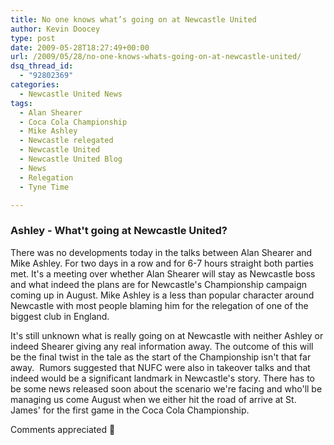 ```yaml
---
title: No one knows what’s going on at Newcastle United
author: Kevin Doocey
type: post
date: 2009-05-28T18:27:49+00:00
url: /2009/05/28/no-one-knows-whats-going-on-at-newcastle-united/
dsq_thread_id:
  - "92802369"
categories:
  - Newcastle United News
tags:
  - Alan Shearer
  - Coca Cola Championship
  - Mike Ashley
  - Newcastle relegated
  - Newcastle United
  - Newcastle United Blog
  - News
  - Relegation
  - Tyne Time

---
```

### Ashley - What't going at Newcastle United?

There was no developments today in the talks between Alan Shearer and Mike Ashley. For two days in a row and for 6-7 hours straight both parties met. It's a meeting over whether Alan Shearer will stay as Newcastle boss and what indeed the plans are for  Newcastle's Championship campaign coming up in August. Mike Ashley is a less than popular character around Newcastle with most people blaming him for the relegation of one of the biggest club in England.

It's still unknown what is really going on at Newcastle with neither Ashley or indeed Shearer giving any real information away. The outcome of this will be the final twist in the tale as the start of the Championship isn't that far away.  Rumors suggested that NUFC were also in takeover talks and that indeed would be a significant landmark in Newcastle's story. There has to be some news released soon about the scenario we're facing and who'll be managing us come August when we either hit the road of arrive at St. James' for the first game in the Coca Cola Championship.

Comments appreciated 🙂
